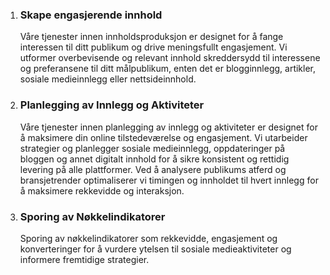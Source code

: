 1. ### Skape engasjerende innhold

   Våre tjenester innen innholdsproduksjon er designet for å fange interessen til ditt publikum og drive meningsfullt engasjement. Vi utformer overbevisende og relevant innhold skreddersydd til interessene og preferansene til ditt målpublikum, enten det er blogginnlegg, artikler, sosiale medieinnlegg eller nettsideinnhold.

2. ### Planlegging av Innlegg og Aktiviteter

   Våre tjenester innen planlegging av innlegg og aktiviteter er designet for å maksimere din online tilstedeværelse og engasjement. Vi utarbeider strategier og planlegger sosiale medieinnlegg, oppdateringer på bloggen og annet digitalt innhold for å sikre konsistent og rettidig levering på alle plattformer. Ved å analysere publikums atferd og bransjetrender optimaliserer vi timingen og innholdet til hvert innlegg for å maksimere rekkevidde og interaksjon.

3. ### Sporing av Nøkkelindikatorer
   Sporing av nøkkelindikatorer som rekkevidde, engasjement og konverteringer for å vurdere ytelsen til sosiale medieaktiviteter og informere fremtidige strategier.
